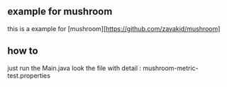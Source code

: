 ## example for mushroom
this is a example for [mushroom][https://github.com/zavakid/mushroom]

## how to
just run the Main.java 
look the file with detail : mushroom-metric-test.properties

